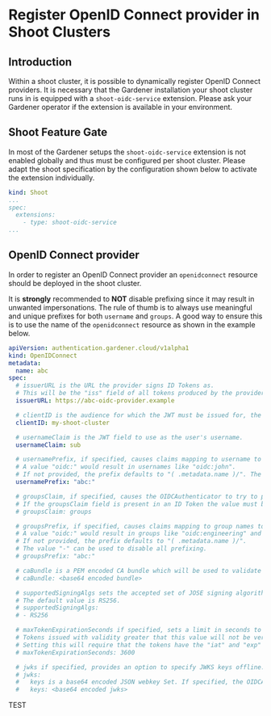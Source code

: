 # Register OpenID Connect provider in Shoot Clusters

## Introduction
Within a shoot cluster, it is possible to dynamically register OpenID Connect providers. It is necessary that the Gardener installation your shoot cluster runs in is equipped with a `shoot-oidc-service` extension. Please ask your Gardener operator if the extension is available in your environment.

## Shoot Feature Gate

In most of the Gardener setups the `shoot-oidc-service` extension is not enabled globally and thus must be configured per shoot cluster. Please adapt the shoot specification by the configuration shown below to activate the extension individually.

```yaml
kind: Shoot
...
spec:
  extensions:
    - type: shoot-oidc-service
...
```

## OpenID Connect provider

In order to register an OpenID Connect provider an `openidconnect` resource should be deployed in the shoot cluster.


It is **strongly** recommended to **NOT** disable prefixing since it may result in unwanted impersonations. The rule of thumb is to always use meaningful and unique prefixes for both `username` and `groups`. A good way to ensure this is to use the name of the `openidconnect` resource as shown in the example below.

```yaml
apiVersion: authentication.gardener.cloud/v1alpha1
kind: OpenIDConnect
metadata:
  name: abc
spec:
  # issuerURL is the URL the provider signs ID Tokens as.
  # This will be the "iss" field of all tokens produced by the provider and is used for configuration discovery.
  issuerURL: https://abc-oidc-provider.example

  # clientID is the audience for which the JWT must be issued for, the "aud" field.
  clientID: my-shoot-cluster

  # usernameClaim is the JWT field to use as the user's username.
  usernameClaim: sub

  # usernamePrefix, if specified, causes claims mapping to username to be prefix with the provided value.
  # A value "oidc:" would result in usernames like "oidc:john".
  # If not provided, the prefix defaults to "( .metadata.name )/". The value "-" can be used to disable all prefixing.
  usernamePrefix: "abc:"

  # groupsClaim, if specified, causes the OIDCAuthenticator to try to populate the user's groups with an ID Token field.
  # If the groupsClaim field is present in an ID Token the value must be a string or list of strings.
  # groupsClaim: groups

  # groupsPrefix, if specified, causes claims mapping to group names to be prefixed with the value.
  # A value "oidc:" would result in groups like "oidc:engineering" and "oidc:marketing".
  # If not provided, the prefix defaults to "( .metadata.name )/".
  # The value "-" can be used to disable all prefixing.
  # groupsPrefix: "abc:"

  # caBundle is a PEM encoded CA bundle which will be used to validate the OpenID server's certificate. If unspecified, system's trusted certificates are used.
  # caBundle: <base64 encoded bundle>

  # supportedSigningAlgs sets the accepted set of JOSE signing algorithms that can be used by the provider to sign tokens.
  # The default value is RS256.
  # supportedSigningAlgs:
  # - RS256

  # maxTokenExpirationSeconds if specified, sets a limit in seconds to the maximum validity duration of a token.
  # Tokens issued with validity greater that this value will not be verified.
  # Setting this will require that the tokens have the "iat" and "exp" claims.
  # maxTokenExpirationSeconds: 3600

  # jwks if specified, provides an option to specify JWKS keys offline.
  # jwks:
  #   keys is a base64 encoded JSON webkey Set. If specified, the OIDCAuthenticator skips the request to the issuer's jwks_uri endpoint to retrieve the keys.
  #   keys: <base64 encoded jwks>
```

TEST